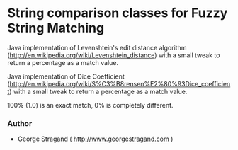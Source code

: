 String comparison classes for Fuzzy String Matching
================================

Java implementation of Levenshtein's edit distance algorithm (http://en.wikipedia.org/wiki/Levenshtein_distance) with a small tweak to return a percentage as a match value.

Java implementation of Dice Coefficient (http://en.wikipedia.org/wiki/S%C3%B8rensen%E2%80%93Dice_coefficient) with a small tweak to return a percentage as a match value.

100% (1.0) is an exact match, 0% is completely different.

### Author
* George Stragand ( http://www.georgestragand.com )
